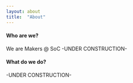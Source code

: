```yaml
---
layout: about
title:  "About"
---
```


#### Who are we?
We are Makers @ SoC -UNDER CONSTRUCTION-

#### What do we do?
-UNDER CONSTRUCTION-
